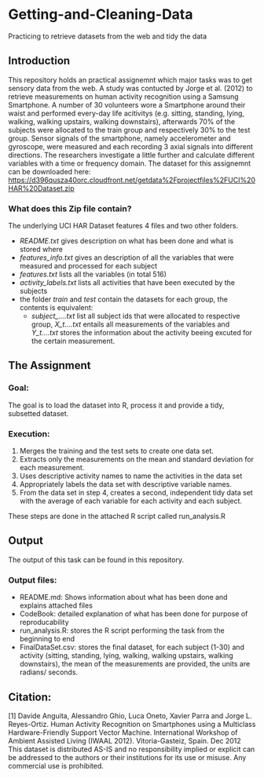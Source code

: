 # Getting-and-Cleaning-Data
Practicing to retrieve datasets from the web and tidy the data

## Introduction
This repository holds an practical assignemnt which major tasks was to get sensory data from the web. A study was contucted by Jorge et al. (2012) to retrieve measurements on human activity recognition using a Samsung Smartphone. A number of 30 volunteers wore a Smartphone around their waist and performed every-day life acitivitys (e.g. sitting, standing, lying, walking, walking upstairs, walking downstairs), afterwards 70% of the subjects were allocated to the train group and respectively 30% to the test group. Sensor signals of the smartphone, namely accelerometer and gyroscope, were measured and each recording 3 axial signals into different directions. The researchers investigate a little further and calculate different variables with a time or frequency domain. The dataset for this assignemnt can be downloaded here:  https://d396qusza40orc.cloudfront.net/getdata%2Fprojectfiles%2FUCI%20HAR%20Dataset.zip  

### What does this Zip file contain? 
The underlying UCI HAR Dataset features 4 files and two other folders. 
* *README.txt* gives description on what has been done and what is stored where 
* *features_info.txt* gives an description of all the variables that were measured and processed for each subject
* *features.txt* lists all the variables (in total 516)
* *activity_labels.txt* lists all activities that have been executed by the subjects 
* the folder *train* and *test* contain the datasets for each group, the contents is equivalent:
  * *subject_....txt* list all subject ids that were allocated to respective group, *X_t....txt* entails all measurements of the variables and *Y_t....txt* stores the information about the activity beeing excuted for the certain measurement.

## The Assignment
### Goal:
The goal is to load the dataset into R, process it and provide a tidy, subsetted dataset.

### Execution:
1. Merges the training and the test sets to create one data set.
2. Extracts only the measurements on the mean and standard deviation for each measurement. 
3. Uses descriptive activity names to name the activities in the data set
4. Appropriately labels the data set with descriptive variable names. 
5. From the data set in step 4, creates a second, independent tidy data set with the average of each variable for each activity and each subject.

These steps are done in the attached R script called run_analysis.R

## Output 
The output of this task can be found in this repository.

### Output files:
* README.md: Shows information about what has been done and explains attached files
* CodeBook: detailed explanation of what has been done for purpose of reproducability
* run_analysis.R: stores the R script performing the task from the beginning to end
* FinalDataSet.csv: stores the final dataset, for each subject (1-30) and activity (sitting, standing, lying, walking, walking upstairs, walking downstairs), the mean of the measurements are provided, the units are radians/ seconds. 

## Citation:
[1] Davide Anguita, Alessandro Ghio, Luca Oneto, Xavier Parra and Jorge L. Reyes-Ortiz. Human Activity Recognition on Smartphones using a Multiclass Hardware-Friendly Support Vector Machine. International Workshop of Ambient Assisted Living (IWAAL 2012). Vitoria-Gasteiz, Spain. Dec 2012
This dataset is distributed AS-IS and no responsibility implied or explicit can be addressed to the authors or their institutions for its use or misuse. Any commercial use is prohibited.
